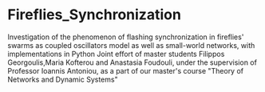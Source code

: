 # Fireflies_Synchronization
Investigation of the phenomenon of flashing synchronization in fireflies' swarms as coupled oscillators model as well as small-world networks, with implementations in Python
Joint effort of master students Filippos Georgoulis,Maria Kofterou and Anastasia Foudouli, under the supervision of Professor Ioannis Antoniou, as a part of our master's course "Theory of Networks and Dynamic Systems"
